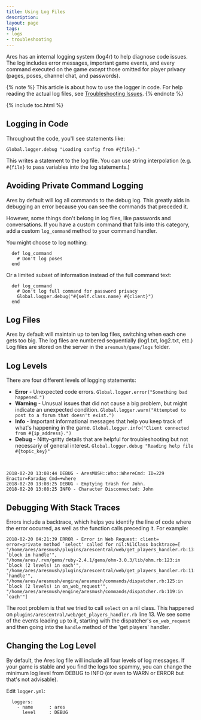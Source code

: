 ```yaml
---
title: Using Log Files
description: 
layout: page
tags:
- logs
- troubleshooting
---
```


Ares has an internal logging system (log4r) to help diagnose code issues.  The log includes error messages, important game events, and every command executed on the game *except* those omitted for player privacy (pages, poses, channel chat, and passwords).

{% note %}
This article is about how to use the logger in code.  For help reading the actual log files, see [Troubleshooting Issues](/tutorials/code/troubleshooting.html).
{% endnote %}

{% include toc.html %}

## Logging in Code

Throughout the code, you'll see statements like:

    Global.logger.debug "Loading config from #{file}."

This writes a statement to the log file.  You can use string interpolation (e.g. `#{file}` to pass variables into the log statements.)

## Avoiding Private Command Logging

Ares by default will log all commands to the debug log.  This greatly aids in debugging an error because you can see the commands that preceded it.

However, some things don't belong in log files, like passwords and conversations.  If you have a custom command that falls into this category, add a custom `log_command` method to your command handler.

You might choose to log nothing:

      def log_command
        # Don't log poses
      end

Or a limited subset of information instead of the full command text:

      def log_command
        # Don't log full command for password privacy
        Global.logger.debug("#{self.class.name} #{client}")
      end

## Log Files

Ares by default will maintain up to ten log files, switching when each one gets too big.  The log files are numbered sequentially (log1.txt, log2.txt, etc.)   Log files are stored on the server in the `aresmush/game/logs` folder.

## Log Levels

There are four different levels of logging statements:  

* **Error** - Unexpected code errors.  `Global.logger.error("Something bad happened.")`
* **Warning** - Unusual issues that did not cause a big problem, but might indicate an unexpected condition.  `Global.logger.warn("Attempted to post to a forum that doesn't exist.")`
* **Info** - Important informational messages that help you keep track of what's happening in the game. `Global.logger.info("Client connected from #{ip_address}.")`
* **Debug** - Nitty-gritty details that are helpful for troubleshooting but not necessariy of general interest.  `Global.logger.debug "Reading help file #{topic_key}"`

&nbsp;

    2018-02-20 13:08:44 DEBUG - AresMUSH::Who::WhereCmd: ID=229 Enactor=Faraday Cmd=+where 
    2018-02-20 13:08:25 DEBUG - Emptying trash for John. 
    2018-02-20 13:08:25 INFO - Character Disconnected: John 

## Debugging With Stack Traces

Errors include a backtrace, which helps you identify the line of code where the error occurred, as well as the function calls preceding it.  For example:

    2018-02-20 04:21:39 ERROR - Error in Web Request: client= error=private method `select' called for nil:NilClass backtrace=[
    "/home/ares/aresmush/plugins/arescentral/web/get_players_handler.rb:13:in `block in handle'", 
    "/home/ares/.rvm/gems/ruby-2.4.1/gems/ohm-3.0.3/lib/ohm.rb:123:in `block (2 levels) in each'", 
    "/home/ares/aresmush/plugins/arescentral/web/get_players_handler.rb:11:in `handle'", 
    "/home/ares/aresmush/engine/aresmush/commands/dispatcher.rb:125:in `block (2 levels) in on_web_request'", 
    "/home/ares/aresmush/engine/aresmush/commands/dispatcher.rb:119:in `each'"]

The root problem is that we tried to call `select` on a nil class.  This happened on `plugins/arescentral/web/get_players_handler.rb` line 13.  We see some of the events leading up to it, starting with the dispatcher's `on_web_request` and then going into the `handle` method of the 'get players' handler.

## Changing the Log Level

By default, the Ares log file will include all four levels of log messages.  If your game is stable and you find the logs too spammy, you can change the minimum log level from DEBUG to INFO (or even to WARN or ERROR but that's not advisable).

Edit `logger.yml`: 

      loggers:
        - name      : ares
          level     : DEBUG